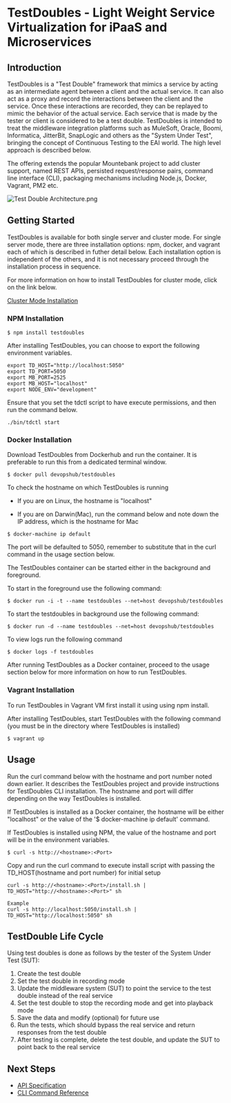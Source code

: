 # TestDoubles - Light Weight Service Virtualization for iPaaS and Microservices #

## Introduction ##

TestDoubles is a "Test Double" framework that mimics a service by acting as an intermediate agent between a client and the actual service. It can also act as a proxy and record the interactions between the client and the service. Once these interactions are recorded, they can be replayed to mimic the behavior of the actual service. Each service that is made by the tester or client is considered to be a test double. TestDoubles is intended to treat the middleware integration platforms such as MuleSoft, Oracle, Boomi, Informatica, JitterBit, SnapLogic and others as the "System Under Test", bringing the concept of Continuous Testing to the EAI world. The high level approach is described below.

The offering extends the popular Mountebank project to add cluster support, named REST APIs, persisted request/response pairs, command line interface (CLI), packaging mechanisms including Node.js, Docker, Vagrant, PM2 etc.

![Test Double Architecture.png](images/0-testdoubles.png)

## Getting Started ##

TestDoubles is available for both single server and cluster mode. For single server mode, there are three installation options: npm, docker, and vagrant each of which is described in futher detail below. Each installation option is independent of the others, and it is not necessary proceed through the installation process in sequence. 

For more information on how to install TestDoubles for cluster mode, click on the link below.

[Cluster Mode Installation](cluster_mode.md)

### NPM Installation

```
$ npm install testdoubles 
```
After installing TestDoubles, you can choose to export the following environment variables.

```
export TD_HOST="http://localhost:5050"
export TD_PORT=5050
export MB_PORT=2525
export MB_HOST="localhost"
export NODE_ENV="development"
```

Ensure that you set the tdctl script to have execute permissions, and then run the command below.

```
./bin/tdctl start
```

### Docker Installation

Download TestDoubles from Dockerhub and run the container. It is preferable to run this from a dedicated terminal window.
```
$ docker pull devopshub/testdoubles
```
To check the hostname on which TestDoubles is running

* If you are on Linux, the hostname is "localhost"
  
* If you are on Darwin(Mac), run the command below and note down the IP address, which is the hostname for Mac
```
$ docker-machine ip default
```

The port will be defaulted to 5050, remember to substitute that in the curl command in the usage section below.

The TestDoubles container can be started either in the background and foreground.

To start in the foreground use the following command:
```
$ docker run -i -t --name testdoubles --net=host devopshub/testdoubles
```

To start the testdoubles in background use the following command:
```
$ docker run -d --name testdoubles --net=host devopshub/testdoubles
```

To view logs run the following command

```
$ docker logs -f testdoubles
```

After running TestDoubles as a Docker container, proceed to the usage section below for more information on how to run TestDoubles.

### Vagrant Installation

To run TestDoubles in Vagrant VM first install it using using npm install.

After installing TestDoubles, start TestDoubles with the following command (you must be in the directory where TestDoubles is installed) 

```
$ vagrant up
```

## Usage

Run the curl command below with the hostname and port number noted down earlier. It describes the TestDoubles project and provide instructions for TestDoubles CLI installation. The hostname and port will differ depending on the way TestDoubles is installed. 

If TestDoubles is installed as a Docker container, the hostname will be either "localhost" or the value of the '$ docker-machine ip default' command. 

If TestDoubles is installed using NPM, the value of the hostname and port will be in the environment variables.


```
$ curl -s http://<hostname>:<Port>
```
Copy and run the curl command to execute install script with passing the TD_HOST(hostname and port number) for initial setup
```
curl -s http://<hostname>:<Port>/install.sh | TD_HOST="http://<hostname>:<Port>" sh

Example
curl -s http://localhost:5050/install.sh | TD_HOST="http://localhost:5050" sh
```

## TestDouble Life Cycle 
Using test doubles is done as follows by the tester of the System Under Test (SUT):

1. Create the test double
2. Set the test double in recording mode
3. Update the middleware system (SUT) to point the service to the test double instead of the real service
4. Set the test double to stop the recording mode and get into playback mode
5. Save the data and modify (optional) for future use
6. Run the tests, which should bypass the real service and return responses from the test double
7. After testing is complete, delete the test double, and update the SUT to point back to the real service

## Next Steps

* [API Specification](API.md)
* [CLI Command Reference](CLI.md)

